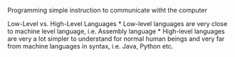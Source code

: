 Programming
    simple instruction to communicate witht the computer

Low-Level vs. High-Level Languages
    * Low-level languages are very close to machine level language, i.e. Assembly language
    * High-level languages are very a lot simpler to understand for normal human beings and very far from machine languages in syntax, i.e. Java, Python etc.
